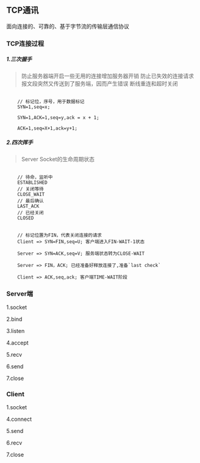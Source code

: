 ## TCP通讯

面向连接的、可靠的、基于字节流的传输层通信协议

### TCP连接过程

##### 1.三次握手

> 防止服务器端开启一些无用的连接增加服务器开销
> 防止已失效的连接请求报文段突然又传送到了服务端，因而产生错误
> 断线重连和超时关闭

```shell script

    // 标记位，序号，用于数据标记
    SYN=1,seq=x;

    SYN=1,ACK=1,seq=y,ack = x + 1;

    ACK=1,seq=X+1,ack=y+1;

```


##### 2.四次挥手

> Server Socket的生命周期状态

```shell script

    // 待命，监听中
    ESTABLISHED
    // 关闭等待
    CLOSE_WAIT
    // 最后确认
    LAST_ACK
    // 已经关闭
    CLOSED

```

```shell script

    // 标记位置为FIN，代表关闭连接的请求
    Client => SYN=FIN,seq=U; 客户端进入FIN-WAIT-1状态

    Server => SYN=ACK,seq=V; 服务端状态转为CLOSE-WAIT

    Server => FIN，ACK; 已经准备好释放连接了,准备`last check`

    Client => ACK,seq,ack; 客户端TIME-WAIT阶段

```


### Server端

1.socket

2.bind

3.listen

4.accept

5.recv

6.send

7.close


### Client

1.socket

4.connect

5.send

6.recv

7.close
